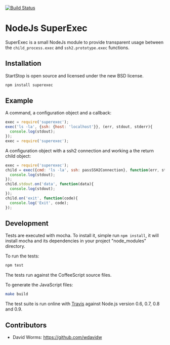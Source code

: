 [![Build Status](https://secure.travis-ci.org/wdavidw/node-superexec.png)](http://travis-ci.org/wdavidw/node-superexec)

NodeJs SuperExec
================

SuperExec is a small NodeJs module to provide transparent usage between the `child_process.exec` and `ssh2.prototype.exec` functions.

Installation
------------

StartStop is open source and licensed under the new BSD license.

```bash
npm install superexec
```

Example
-------

A command, a configuration object and a callback:

```js
exec = require('superexec');
exec('ls -la', {ssh: {host: 'localhost'}}, (err, stdout, stderr){
  console.log(stdout);
});
exec = require('superexec');
```

A configuration object with a ssh2 connection and working a the return child object:

```js
exec = require('superexec');
child = exec({cmd: 'ls -la', ssh: passSSH2Connection}, function(err, stdout, stderr){
  console.log(stdout);
});
child.stdout.on('data', function(data){
  console.log(stdout);
});
child.on('exit', function(code){
  console.log('Exit', code);
});
```

Development
-----------

Tests are executed with mocha. To install it, simple run `npm install`, it will install
mocha and its dependencies in your project "node_modules" directory.

To run the tests:
```bash
npm test
```

The tests run against the CoffeeScript source files.

To generate the JavaScript files:
```bash
make build
```

The test suite is run online with [Travis][travis] against Node.js version 0.6, 0.7, 0.8 and 0.9.

Contributors
------------

*   David Worms: <https://github.com/wdavidw>

[travis]: https://travis-ci.org/#!/wdavidw/node-csv-parser
